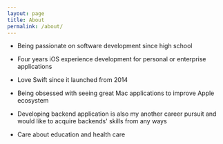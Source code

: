 ```yaml
---
layout: page
title: About
permalink: /about/
---
```


- Being passionate on software development since high school

- Four years iOS experience development for personal or enterprise applications

- Love Swift since it launched from 2014

- Being obsessed with seeing great Mac applications to improve Apple ecosystem

- Developing backend application is also my another career pursuit and would like to acquire backends' skills from any ways

- Care about education and health care
